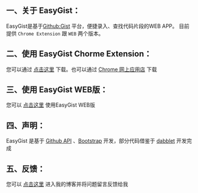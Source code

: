 
## 一、关于 EasyGist：

EasyGist是基于[Github:Gist](https://gist.github.com/) 平台，便捷录入、查找代码片段的WEB APP。
目前提供 `Chrome Extension` 跟 `WEB` 两个版本。

## 二、使用 EasyGist Chorme Extension：

您可以通过 [点击这里](https://gist.github.com/) 下载。也可以通过 [Chrome 网上应用店](https://chrome.google.com/webstore/detail/ndaolknjmihfbaalcfnlkgdcheiojdoo?hl=zh-CN) 下载

## 三、使用 EasyGist WEB版：

您可以 [点击这里](http://lab.reeqi.name/easyGist/index.html) 使用EasyGist WEB版

## 四、声明：

EasyGist 是基于 [Github API](http://developer.github.com/) 、[Bootstrap](http://twitter.github.com/bootstrap/) 开发，部分代码借鉴于 [dabblet](https://github.com/LeaVerou/dabblet) 开发完成

## 五、反馈：

您可以 [点击这里]( http://reeqi.name/front-end/easygist/) 进入我的博客并将问题留言反馈给我